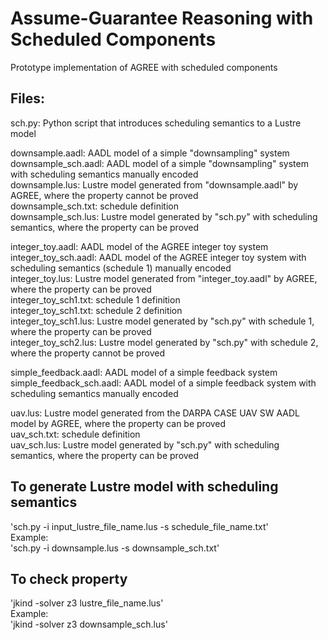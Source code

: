 # Assume-Guarantee Reasoning with Scheduled Components
Prototype implementation of AGREE with scheduled components

Files:
-----------------------------------------------------------------
sch.py: Python script that introduces scheduling semantics to a Lustre model  

downsample.aadl:	AADL model of a simple "downsampling" system  
downsample_sch.aadl:	AADL model of a simple "downsampling" system with scheduling semantics manually encoded  
downsample.lus: 	Lustre model generated from "downsample.aadl" by AGREE, where the property cannot be proved  
downsample_sch.txt:	schedule definition  
downsample_sch.lus:	Lustre model generated by "sch.py" with scheduling semantics, where the property can be proved  
  
integer_toy.aadl:	AADL model of the AGREE integer toy system  
integer_toy_sch.aadl:	AADL model of the AGREE integer toy system with scheduling semantics (schedule 1) manually encoded  
integer_toy.lus:	Lustre model generated from "integer_toy.aadl" by AGREE, where the property can be proved  
integer_toy_sch1.txt:	schedule 1 definition  
integer_toy_sch1.txt:	schedule 2 definition  
integer_toy_sch1.lus:	Lustre model generated by "sch.py" with schedule 1, where the property can be proved  
integer_toy_sch2.lus:	Lustre model generated by "sch.py" with schedule 2, where the property cannot be proved  
  
simple_feedback.aadl:		AADL model of a simple feedback system  
simple_feedback_sch.aadl:	AADL model of a simple feedback system with scheduling semantics manually encoded  
  
uav.lus:		Lustre model generated from the DARPA CASE UAV SW AADL model by AGREE, where the property can be proved  
uav_sch.txt:		schedule definition  
uav_sch.lus:		Lustre model generated by "sch.py" with scheduling semantics, where the property can be proved  

To generate Lustre model with scheduling semantics  
----------------------------------------------------
'sch.py -i input_lustre_file_name.lus -s schedule_file_name.txt'  
Example:  
'sch.py -i downsample.lus -s downsample_sch.txt'  

To check property
----------------------------------------------------
'jkind -solver z3 lustre_file_name.lus'  
Example:   
'jkind -solver z3 downsample_sch.lus'  
